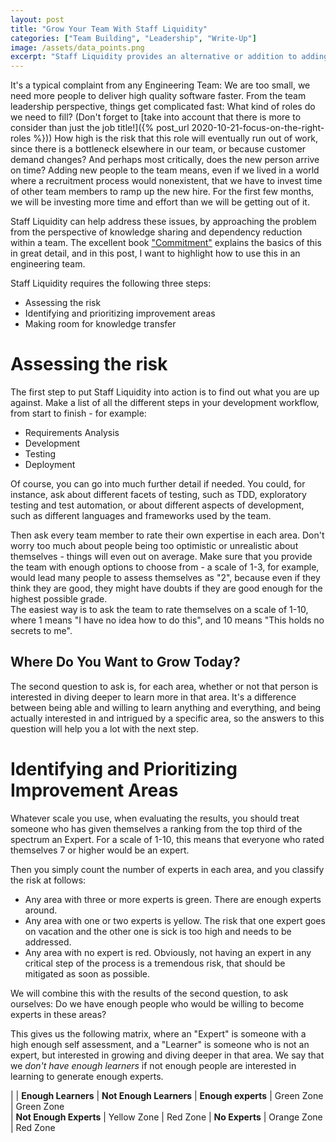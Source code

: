 ```yaml
---
layout: post
title: "Grow Your Team With Staff Liquidity"
categories: ["Team Building", "Leadership", "Write-Up"]
image: /assets/data_points.png
excerpt: "Staff Liquidity provides an alternative or addition to adding more people to a team, by focussing on raising the level of experts for certain roles within the team."
---
```

It's a typical complaint from any Engineering Team: We are too small, we need
more people to deliver high quality software faster. From the team leadership
perspective, things get complicated fast: What kind of roles do we need to fill?
(Don't forget to [take into account that there is more to consider than just the
job title!]({% post_url 2020-10-21-focus-on-the-right-roles %})) How high is the
risk that this role will eventually run out of work, since there is a bottleneck
elsewhere in our team, or because customer demand changes? And perhaps most
critically, does the new person arrive on time? Adding new people to the team
means, even if we lived in a world where a recruitment process would
nonexistent, that we have to invest time of other team members to ramp up the
new hire. For the first few months, we will be investing more time and effort
than we will be getting out of it.

Staff Liquidity can help address these issues, by approaching the problem from
the perspective of knowledge sharing and dependency reduction within a team. The
excellent book
["Commitment"](https://www.amazon.com/Commitment-Novel-about-Managing-Project/dp/9462410038/ref=sr_1_1?dchild=1&keywords=commitment+novel&qid=1604002115&sr=8-1)
explains the basics of this in great detail, and in this post, I want to
highlight how to use this in an engineering team.

Staff Liquidity requires the following three steps:
- Assessing the risk
- Identifying and prioritizing improvement areas
- Making room for knowledge transfer

# Assessing the risk
The first step to put Staff Liquidity into action is to find out what you are up
against. Make a list of all the different steps in your development workflow,
from start to finish - for example:

- Requirements Analysis
- Development
- Testing
- Deployment

Of course, you can go into much further detail if needed. You could, for
instance, ask about different facets of testing, such as TDD, exploratory
testing and test automation, or about different aspects of development, such as
different languages and frameworks used by the team.

Then ask every team member to rate their own expertise in each area. Don't worry
too much about people being too optimistic or unrealistic about themselves -
things will even out on average. Make sure that you provide the team with enough
options to choose from - a scale of 1-3, for example, would lead many people to
assess themselves as "2", because even if they think they are good, they might
have doubts if they are good enough for the highest possible grade.  
The easiest way is to ask the team to rate themselves on a scale of 1-10, where
1 means "I have no idea how to do this", and 10 means "This holds no secrets to
me".

## Where Do You Want to Grow Today?
The second question to ask is, for each area, whether or not that person is
interested in diving deeper to learn more in that area. It's a difference
between being able and willing to learn anything and everything, and being
actually interested in and intrigued by a specific area, so the answers to this
question will help you a lot with the next step.

# Identifying and Prioritizing Improvement Areas
Whatever scale you use, when evaluating the results, you should treat someone
who has given themselves a ranking from the top third of the spectrum an Expert.
For a scale of 1-10, this means that everyone who rated themselves 7 or higher
would be an expert.

Then you simply count the number of experts in each area, and you classify the
risk at follows:
- Any area with three or more experts is green. There are enough experts around.
- Any area with one or two experts is yellow. The risk that one expert goes on
  vacation and the other one is sick is too high and needs to be addressed.
- Any area with no expert is red. Obviously, not having an expert in any
  critical step of the process is a tremendous risk, that should be mitigated as
  soon as possible.

We will combine this with the results of the second question, to ask ourselves:
Do we have enough people who would be willing to become experts in these areas?

This gives us the following matrix, where an "Expert" is someone with a high
enough self assessment, and a "Learner" is someone who is not an expert, but
interested in growing and diving deeper in that area. We say that we *don't have
enough learners* if not enough people are interested in learning to generate
enough experts.

|                           | **Enough Learners**   | **Not Enough Learners** 
| **Enough experts**        |   Green Zone          | Green Zone          
| **Not Enough Experts**    |   Yellow Zone         | Red Zone
| **No Experts**            |   Orange Zone         | Red Zone 